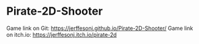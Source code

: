 # Pirate-2D-Shooter
 
Game link on Git: https://jerffesonj.github.io/Pirate-2D-Shooter/
Game link on itch.io: https://jerffesonj.itch.io/pirate-2d
